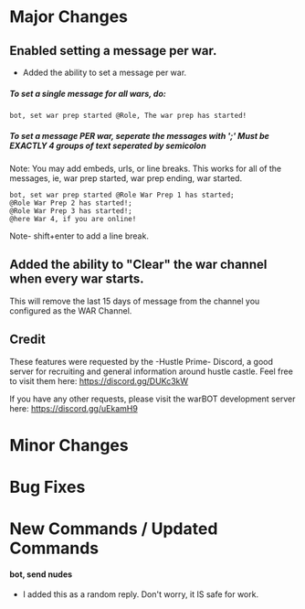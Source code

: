 # Major Changes

## Enabled setting a message per war.
* Added the ability to set a message per war.

##### To set a single message for all wars, do:
```
bot, set war prep started @Role, The war prep has started!
```

##### To set a message PER war, seperate the messages with ';' Must be EXACTLY 4 groups of text seperated by semicolon
Note: You may add embeds, urls, or line breaks.
This works for all of the messages, ie, war prep started, war prep ending, war started.

```
bot, set war prep started @Role War Prep 1 has started;
@Role War Prep 2 has started!;
@Role War Prep 3 has started!;
@here War 4, if you are online!
```
Note- shift+enter to add a line break.

## Added the ability to "Clear" the war channel when every war starts.
This will remove the last 15 days of message from the channel you configured as the WAR Channel.


## Credit
These features were requested by the -Hustle Prime- Discord, a good server for recruiting and general information around hustle castle. 
Feel free to visit them here: https://discord.gg/DUKc3kW

If you have any other requests, please visit the warBOT development server here: https://discord.gg/uEkamH9

# Minor Changes

# Bug Fixes

# New Commands / Updated Commands

#### bot, send nudes
- I added this as a random reply. Don't worry, it IS safe for work.

